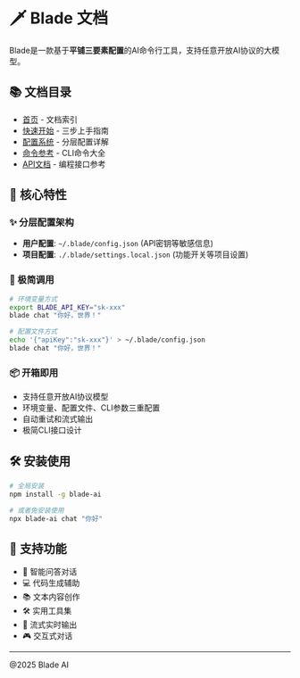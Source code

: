 # 🗡️ Blade 文档

Blade是一款基于**平铺三要素配置**的AI命令行工具，支持任意开放AI协议的大模型。

## 📚 文档目录

- [首页](./index.md) - 文档索引
- [快速开始](./QUICK_START.md) - 三步上手指南
- [配置系统](./CONFIGURATION.md) - 分层配置详解
- [命令参考](./COMMANDS.md) - CLI命令大全
- [API文档](./API.md) - 编程接口参考

## 🎯 核心特性

### ✨ 分层配置架构
- **用户配置**: `~/.blade/config.json` (API密钥等敏感信息)
- **项目配置**: `./.blade/settings.local.json` (功能开关等项目设置)

### 🚀 极简调用
```bash
# 环境变量方式
export BLADE_API_KEY="sk-xxx"
blade chat "你好，世界！"

# 配置文件方式  
echo '{"apiKey":"sk-xxx"}' > ~/.blade/config.json
blade chat "你好，世界！"
```

### 📦 开箱即用
- 支持任意开放AI协议模型
- 环境变量、配置文件、CLI参数三重配置
- 自动重试和流式输出
- 极简CLI接口设计

## 🛠️ 安装使用

```bash
# 全局安装
npm install -g blade-ai

# 或者免安装使用
npx blade-ai chat "你好"
```

## 🔧 支持功能

- 💬 智能问答对话
- 💻 代码生成辅助
- 📚 文本内容创作
- 🛠️ 实用工具集
- 🔄 流式实时输出
- 🎮 交互式对话

---
@2025 Blade AI
